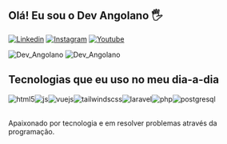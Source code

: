 ## Olá! Eu sou o Dev Angolano 🖐️
[![Linkedin](https://img.shields.io/badge/LinkedIn-0077B5?style=for-the-badge&logo=linkedin&logoColor=white)](https://www.linkedin.com/in/alberto237/)
[![Instagram](https://img.shields.io/badge/Instagram-E4405F?style=for-the-badge&logo=instagram&logoColor=white)](https://instagram.com/dev_angolano/)
[![Youtube](https://img.shields.io/badge/YouTube-FF0000?style=for-the-badge&logo=youtube&logoColor=white)](https://youtube.com/@Devangolano?si=VQT--_C1o5bK11jj)

![Dev_Angolano](https://github-readme-stats.vercel.app/api?username=devangolano&show_icons=true&theme=radical)
![Dev_Angolano](https://github-readme-stats.vercel.app/api/top-langs/?username=devangolano&layout=compact)

## Tecnologias que eu uso no meu dia-a-dia

<div style="display: flex">
  <img align="center" alt="html5" src="https://img.shields.io/badge/HTML5-E34F26?style=for-the-badge&logo=html5&logoColor=white" />
  <img align="center" alt="js" src="https://img.shields.io/badge/JavaScript-F7DF1E?style=for-the-badge&logo=javascript&logoColor=black" />
  <img align="center" alt="vuejs" src="https://img.shields.io/badge/Vue.js-35495E?style=for-the-badge&logo=vue.js&logoColor=4FC08D" />
  <img align="center" alt="tailwindscss" src="https://img.shields.io/badge/Tailwind_CSS-38B2AC?style=for-the-badge&logo=tailwind-css&logoColor=white" />
  <img align="center" alt="laravel" src="https://img.shields.io/badge/Laravel-FF2D20?style=for-the-badge&logo=laravel&logoColor=white" />
  <img align="center" alt="php" src="https://img.shields.io/badge/PHP-777BB4?style=for-the-badge&logo=php&logoColor=white" />

  
  <img align="center" alt="postgresql" src="https://img.shields.io/badge/PostgreSQL-316192?style=for-the-badge&logo=postgresql&logoColor=white" />
</div><br/>

Apaixonado por tecnologia e em resolver problemas através da programação.

